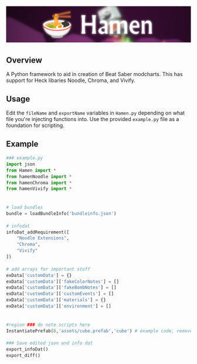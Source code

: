 # ![Hamen](https://raw.githubusercontent.com/UrkiMimi/Hamen/refs/heads/main/resources/HamenBanner.png)

## Overview
A Python framework to aid in creation of Beat Saber modcharts. This has support for Heck libaries Noodle, Chroma, and Vivify.

## Usage
Edit the `fileName` and `exportName` variables in `Hamen.py` depending on what file you're injecting functions into. Use the provided `example.py` file as a foundation for scripting.

## Example
```python
### example.py
import json
from Hamen import *
from hamenNoodle import *
from hamenChroma import *
from hamenVivify import *


# load bundles
bundle = loadBundleInfo('bundleinfo.json')

# infodat
infoDat_addRequirement([
    "Noodle Extensions",
    "Chroma",
    "Vivify"
])

# add arrays for important stuff
exData['customData'] = {}
exData['customData']['fakeColorNotes'] = []
exData['customData']['fakeBombNotes'] = []
exData['customData']['customEvents'] = []
exData['customData']['materials'] = {}
exData['customData']['environment'] = []


#region ### do note scripts here
InstantiatePrefab(8,'assets/cube.prefab','cube') # example code, remove this before doing mod effects

### Save edited json and info dat
export_infoDat()
export_diff()
```
